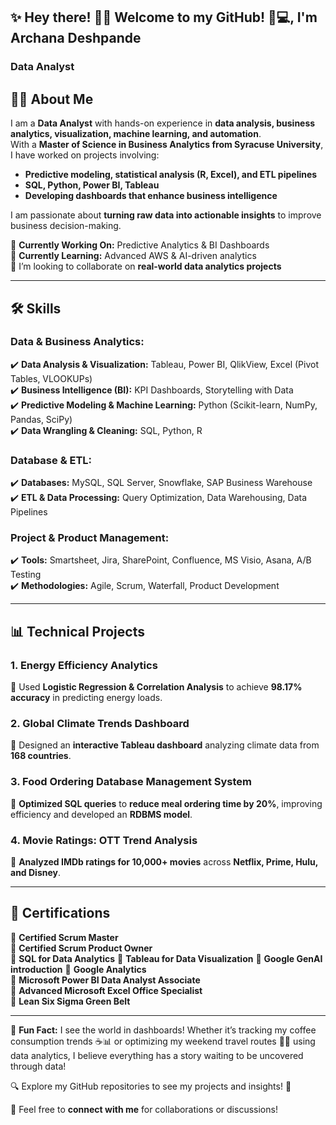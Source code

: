 ## ✨ Hey there! 👋😃 Welcome to my GitHub! 🚀💻, I'm Archana Deshpande
### Data Analyst

## 👩‍💻 About Me  
I am a **Data Analyst** with hands-on experience in **data analysis, business analytics, visualization, machine learning, and automation**.  
With a **Master of Science in Business Analytics from Syracuse University**, I have worked on projects involving:  
- **Predictive modeling, statistical analysis (R, Excel), and ETL pipelines**  
- **SQL, Python, Power BI, Tableau**  
- **Developing dashboards that enhance business intelligence**  

I am passionate about **turning raw data into actionable insights** to improve business decision-making.  

🔭 **Currently Working On:** Predictive Analytics & BI Dashboards  
🌱 **Currently Learning:** Advanced AWS & AI-driven analytics  
🤝 I’m looking to collaborate on **real-world data analytics projects**  

---

## 🛠 Skills  

### **Data & Business Analytics:**  
✔️ **Data Analysis & Visualization:** Tableau, Power BI, QlikView, Excel (Pivot Tables, VLOOKUPs)  
✔️ **Business Intelligence (BI):** KPI Dashboards, Storytelling with Data  
✔️ **Predictive Modeling & Machine Learning:** Python (Scikit-learn, NumPy, Pandas, SciPy)  
✔️ **Data Wrangling & Cleaning:** SQL, Python, R  

### **Database & ETL:**  
✔️ **Databases:** MySQL, SQL Server, Snowflake, SAP Business Warehouse  
✔️ **ETL & Data Processing:** Query Optimization, Data Warehousing, Data Pipelines  

### **Project & Product Management:**  
✔️ **Tools:** Smartsheet, Jira, SharePoint, Confluence, MS Visio, Asana, A/B Testing  
✔️ **Methodologies:** Agile, Scrum, Waterfall, Product Development 

---

## 📊 Technical Projects  

### **1. Energy Efficiency Analytics**  
🔹 Used **Logistic Regression & Correlation Analysis** to achieve **98.17% accuracy** in predicting energy loads.  

### **2. Global Climate Trends Dashboard**  
🔹 Designed an **interactive Tableau dashboard** analyzing climate data from **168 countries**.  

### **3. Food Ordering Database Management System**  
🔹 **Optimized SQL queries** to **reduce meal ordering time by 20%**, improving efficiency and developed an **RDBMS model**.   

### **4. Movie Ratings: OTT Trend Analysis**  
🔹 **Analyzed IMDb ratings for 10,000+ movies** across **Netflix, Prime, Hulu, and Disney**.    

---

## 📜 Certifications  

📌 **Certified Scrum Master**  
📌 **Certified Scrum Product Owner**  
📌 **SQL for Data Analytics**
📌 **Tableau for Data Visualization**
📌 **Google GenAI introduction**
📌 **Google Analytics**  
📌 **Microsoft Power BI Data Analyst Associate**  
📌 **Advanced Microsoft Excel Office Specialist**  
📌 **Lean Six Sigma Green Belt**   

---

🧐 **Fun Fact:** I see the world in dashboards! Whether it’s tracking my coffee consumption trends ☕📊 or optimizing my weekend travel routes 🚗💨 using data analytics, I believe everything has a story waiting to be uncovered through data! 

🔍 Explore my GitHub repositories to see my projects and insights! 🚀

📢 Feel free to **connect with me** for collaborations or discussions! 

